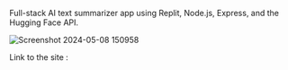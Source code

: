 Full-stack AI text summarizer app using Replit, Node.js, Express, and the Hugging Face API.

![Screenshot 2024-05-08 150958](https://github.com/AmoghArakere/AI-Text-Summarizer-App/assets/90240269/9ba675d2-d8b7-4737-b3d2-5879e34d6818)

Link to the site :

